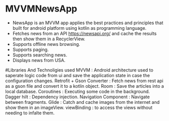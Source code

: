 # MVVMNewsApp
* NewsApp is an MVVM app applies the best practices and principles that built for android platform using kotlin as programming language.
* Fetches news from an API https://newsapi.org/ and cache the results then show them in a RecyclerView.
* Supports offline news browsing.
* Supports paging.
* Supports searching news.
* Displays news from USA.

#Libraries And Technoligies used
MVVM : Android architecture used to saperate logic code from ui and save the application state in case the configuration changes.
Retrofit + Gson Converter : Fetch news from rest api as a gson file and convert it to a kotlin object.
Room : Save the articles into a local database.
Coroutines : Executing some code in the background.
Dagger hilt : Dependency injection.
Navigation Component : Navigate between fragments.
Glide : Catch and cache images from the internet and show them in an imageView.
viewBinding : to access the views without needing to infalte them.
